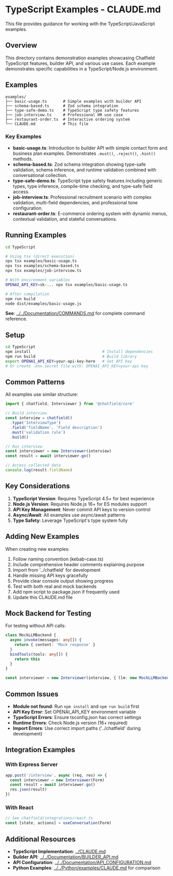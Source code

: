 # TypeScript Examples - CLAUDE.md

This file provides guidance for working with the TypeScript/JavaScript examples.

## Overview

This directory contains demonstration examples showcasing Chatfield TypeScript features, builder API, and various use cases. Each example demonstrates specific capabilities in a TypeScript/Node.js environment.

## Examples

```
examples/
├── basic-usage.ts       # Simple examples with builder API
├── schema-based.ts      # Zod schema integration
├── type-safe-demo.ts    # TypeScript type safety features
├── job-interview.ts     # Professional HR use case
├── restaurant-order.ts  # Interactive ordering system
└── CLAUDE.md            # This file
```

### Key Examples

- **basic-usage.ts**: Introduction to builder API with simple contact form and business plan examples. Demonstrates `.must()`, `.reject()`, `.hint()` methods.
- **schema-based.ts**: Zod schema integration showing type-safe validation, schema inference, and runtime validation combined with conversational collection.
- **type-safe-demo.ts**: TypeScript type safety features including generic types, type inference, compile-time checking, and type-safe field access.
- **job-interview.ts**: Professional recruitment scenario with complex validation, multi-field dependencies, and professional tone configuration.
- **restaurant-order.ts**: E-commerce ordering system with dynamic menus, contextual validation, and stateful conversations.

## Running Examples

```bash
cd TypeScript

# Using tsx (direct execution)
npx tsx examples/basic-usage.ts
npx tsx examples/schema-based.ts
npx tsx examples/job-interview.ts

# With environment variables
OPENAI_API_KEY=sk-... npx tsx examples/basic-usage.ts

# After compilation
npm run build
node dist/examples/basic-usage.js
```

**See**: [../../Documentation/COMMANDS.md](../../Documentation/COMMANDS.md) for complete command reference.

## Setup

```bash
cd TypeScript
npm install                               # Install dependencies
npm run build                             # Build library
export OPENAI_API_KEY=your-api-key-here   # Set API key
# Or create .env.secret file with: OPENAI_API_KEY=your-api-key
```

## Common Patterns

All examples use similar structure:

```typescript
import { chatfield, Interviewer } from '@chatfield/core'

// Build interview
const interview = chatfield()
  .type('InterviewType')
  .field('fieldName', 'Field description')
  .must('validation rule')
  .build()

// Run interview
const interviewer = new Interviewer(interview)
const result = await interviewer.go()

// Access collected data
console.log(result.fieldName)
```

## Key Considerations

1. **TypeScript Version**: Requires TypeScript 4.5+ for best experience
2. **Node.js Version**: Requires Node.js 16+ for ES modules support
3. **API Key Management**: Never commit API keys to version control
4. **Async/Await**: All examples use async/await patterns
5. **Type Safety**: Leverage TypeScript's type system fully

## Adding New Examples

When creating new examples:

1. Follow naming convention (kebab-case.ts)
2. Include comprehensive header comments explaining purpose
3. Import from '../chatfield' for development
4. Handle missing API keys gracefully
5. Provide clear console output showing progress
6. Test with both real and mock backends
7. Add npm script to package.json if frequently used
8. Update this CLAUDE.md file

## Mock Backend for Testing

For testing without API calls:

```typescript
class MockLLMBackend {
  async invoke(messages: any[]) {
    return { content: 'Mock response' }
  }
  bindTools(tools: any[]) {
    return this
  }
}

const interviewer = new Interviewer(interview, { llm: new MockLLMBackend() })
```

## Common Issues

- **Module not found**: Run `npm install` and `npm run build` first
- **API Key Error**: Set OPENAI_API_KEY environment variable
- **TypeScript Errors**: Ensure tsconfig.json has correct settings
- **Runtime Errors**: Check Node.js version (16+ required)
- **Import Errors**: Use correct import paths ('../chatfield' during development)

## Integration Examples

### With Express Server
```typescript
app.post('/interview', async (req, res) => {
  const interviewer = new Interviewer(Form)
  const result = await interviewer.go()
  res.json(result)
})
```

### With React
```typescript
// See chatfield/integrations/react.ts
const [state, actions] = useConversation(Form)
```

## Additional Resources

- **TypeScript Implementation**: [../CLAUDE.md](../CLAUDE.md)
- **Builder API**: [../../Documentation/BUILDER_API.md](../../Documentation/BUILDER_API.md)
- **API Configuration**: [../../Documentation/API_CONFIGURATION.md](../../Documentation/API_CONFIGURATION.md)
- **Python Examples**: [../../Python/examples/CLAUDE.md](../../Python/examples/CLAUDE.md) for comparison
